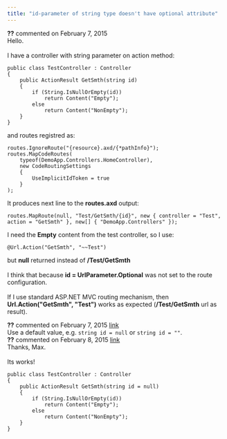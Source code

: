 ```yaml
---
title: "id-parameter of string type doesn't have optional attribute"
---
```

<div id="post1350008" class="discussion-comment op">
   <div class="discussion-header"><b>??</b> commented on 
      <time datetime="2015-02-07T14:55:00.57-08:00" title="2015-02-07T14:55:00.57-08:00">February 7, 2015</time>
   </div>
   <div class="discussion-message">Hello.<br />
<br />
I have a controller with string parameter on action method:<br />
<pre><code>public class TestController : Controller
{
    public ActionResult GetSmth(string id)
    {
        if (String.IsNullOrEmpty(id))
            return Content(&quot;Empty&quot;);
        else
            return Content(&quot;NonEmpty&quot;);
    }
}</code></pre>

and routes registred as:<br />
<pre><code>routes.IgnoreRoute(&quot;{resource}.axd/{*pathInfo}&quot;);
routes.MapCodeRoutes(
    typeof(DemoApp.Controllers.HomeController),
    new CodeRoutingSettings
    {
        UseImplicitIdToken = true
    }
);</code></pre>

It produces next line to the <strong>routes.axd</strong> output:<br />
<pre><code>routes.MapRoute(null, &quot;Test/GetSmth/{id}&quot;, new { controller = &quot;Test&quot;, action = &quot;GetSmth&quot; }, new[] { &quot;DemoApp.Controllers&quot; });</code></pre>

I need the <strong>Empty</strong> content from the test controller, so I use:<br />
<pre><code>@Url.Action(&quot;GetSmth&quot;, &quot;~~Test&quot;)</code></pre>

but <strong>null</strong> returned instead of <strong>/Test/GetSmth</strong><br />
<br />
I think that because <strong>id = UrlParameter.Optional</strong> was not set to the route configuration.<br />
<br />
If I use standard ASP.NET MVC routing mechanism, then <strong>Url.Action(&quot;GetSmth&quot;, &quot;Test&quot;)</strong> works as expected (<strong>/Test/GetSmth</strong> url as result).<br />
</div>
</div>
<div id="post1350013" class="discussion-comment marked-as-answer">
   <div class="discussion-header"><b>??</b> commented on 
      <time datetime="2015-02-07T15:37:41.383-08:00" title="2015-02-07T15:37:41.383-08:00">February 7, 2015</time> <a href="#post1350013" class="post-link">link</a></div>
   <div class="discussion-message">Use a default value, e.g. <code>string id = null</code> or <code>string id = &quot;&quot;</code>.<br />
</div>
</div>
<div id="post1350052" class="discussion-comment marked-as-answer">
   <div class="discussion-header"><b>??</b> commented on 
      <time datetime="2015-02-08T02:26:09.427-08:00" title="2015-02-08T02:26:09.427-08:00">February 8, 2015</time> <a href="#post1350052" class="post-link">link</a></div>
   <div class="discussion-message">Thanks, Max.<br />
<br />
Its works!<br />
<pre><code>public class TestController : Controller
{
    public ActionResult GetSmth(string id = null)
    {
        if (String.IsNullOrEmpty(id))
            return Content(&quot;Empty&quot;);
        else
            return Content(&quot;NonEmpty&quot;);
    }
}</code></pre>

</div>
</div>